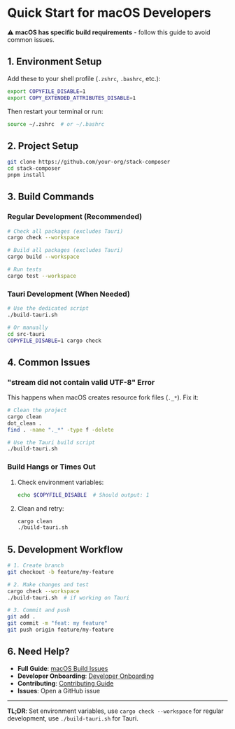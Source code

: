 # Quick Start for macOS Developers

⚠️ **macOS has specific build requirements** - follow this guide to avoid common issues.

## 1. Environment Setup

Add these to your shell profile (`.zshrc`, `.bashrc`, etc.):

```bash
export COPYFILE_DISABLE=1
export COPY_EXTENDED_ATTRIBUTES_DISABLE=1
```

Then restart your terminal or run:

```bash
source ~/.zshrc  # or ~/.bashrc
```

## 2. Project Setup

```bash
git clone https://github.com/your-org/stack-composer
cd stack-composer
pnpm install
```

## 3. Build Commands

### Regular Development (Recommended)

```bash
# Check all packages (excludes Tauri)
cargo check --workspace

# Build all packages (excludes Tauri)  
cargo build --workspace

# Run tests
cargo test --workspace
```

### Tauri Development (When Needed)

```bash
# Use the dedicated script
./build-tauri.sh

# Or manually
cd src-tauri
COPYFILE_DISABLE=1 cargo check
```

## 4. Common Issues

### "stream did not contain valid UTF-8" Error

This happens when macOS creates resource fork files (`._*`). Fix it:

```bash
# Clean the project
cargo clean
dot_clean .
find . -name "._*" -type f -delete

# Use the Tauri build script
./build-tauri.sh
```

### Build Hangs or Times Out

1. Check environment variables:

   ```bash
   echo $COPYFILE_DISABLE  # Should output: 1
   ```

2. Clean and retry:

   ```bash
   cargo clean
   ./build-tauri.sh
   ```

## 5. Development Workflow

```bash
# 1. Create branch
git checkout -b feature/my-feature

# 2. Make changes and test
cargo check --workspace
./build-tauri.sh  # if working on Tauri

# 3. Commit and push
git add .
git commit -m "feat: my feature"
git push origin feature/my-feature
```

## 6. Need Help?

- **Full Guide**: [macOS Build Issues](docs/MACOS_BUILD_ISSUES.md)
- **Developer Onboarding**: [Developer Onboarding](docs/DEVELOPER_ONBOARDING.md)
- **Contributing**: [Contributing Guide](docs/src/contributing/contributing.md)
- **Issues**: Open a GitHub issue

---

**TL;DR**: Set environment variables, use `cargo check --workspace` for regular development, use `./build-tauri.sh` for Tauri.
